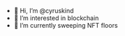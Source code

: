 - 👋 Hi, I’m @cyruskind
- 👀 I’m interested in blockchain
- 🌱 I’m currently sweeping NFT floors


<!---
cyruskind/cyruskind is a ✨ special ✨ repository because its `README.md` (this file) appears on your GitHub profile.
You can click the Preview link to take a look at your changes.
--->
